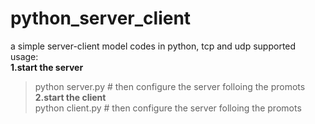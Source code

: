 # python_server_client
a simple server-client model codes in python, tcp and udp supported  
usage:  
**1.start the server**  
>python server.py # then configure the server folloing the promots  
**2.start the client**  
>python client.py # then configure the server folloing the promots  

